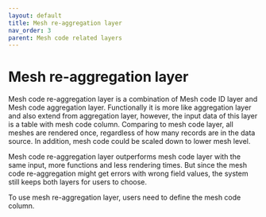 ```yaml
---
layout: default
title: Mesh re-aggregation layer
nav_order: 3
parent: Mesh code related layers
---
```



# Mesh re-aggregation layer

Mesh code re-aggregation layer is a combination of Mesh code ID layer and Mesh code aggregation layer. Functionally it is more like aggregation layer and also extend from aggregation layer, however, the input data of this layer is a table with mesh code column. Comparing to mesh code layer, all meshes are rendered once, regardless of how many records are in the data source. In addition, mesh code could be scaled down to lower mesh level.

Mesh code re-aggregation layer outperforms mesh code layer with the same input, more functions and less rendering times. But since the mesh code re-aggregation might get errors with wrong field values, the system still keeps both layers for users to choose.

To use mesh re-aggregation layer, users need to define the mesh code column.




